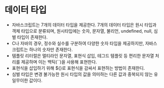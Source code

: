 # 데이터 타입

- 자바스크립트는 7개의 데이터 타입을 제공한다. 7개의 데이터 타입은 원시 타입과 객체 타입으로 분류되며, 원시타입에는 숫자, 문자열, 불리언, undefined, null, 심벌 타입이 존재한다.
- C나 자바의 경우, 정수와 실수를 구분하여 다양한 숫자 타입을 제공하지만, 자바스크립트는 하나의 숫자만 존재한다.
- 템플릿 리터럴은 멀티라인 문자열, 표현식 삽입, 테그드 템플릿 등 편리한 문자열 처리를 제공하며 이는 백틱(``)을 사용해 표현한다.
- 표현식을 삽입하기 위해 ${}로 표현식을 감싸서 표현하는 방법이 존재한디.
- 심벌 타입은 변경 불가능한 원시 타입의 값을 의미하는 다른 값과 중복되지 않는 유일무이한 값이다.